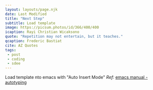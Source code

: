 ```yaml
---
layout: layouts/page.njk
date: Last Modified
title: "Next Step"
subtitle: Load template
image: https://picsum.photos/id/366/400/400
icaption: Rayi Christian Wicaksono
quote: "Repetition may not entertain, but it teaches."
qcaption: Frederic Bastiat
cite: AZ Quotes
tags: 
 - post
 - coding
 - sdee
---
```

Load template nto emacs with "Auto Insert Mode"
*Ref:* [emacs manual - autotyping](https://www.gnu.org/software/emacs/manual/html_mono/autotype.html)
